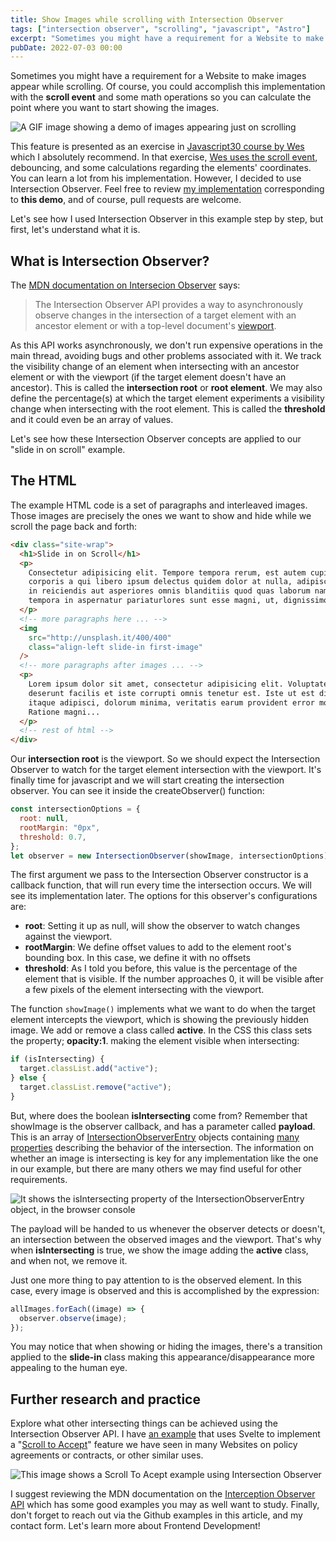 ```yaml
---
title: Show Images while scrolling with Intersection Observer
tags: ["intersection observer", "scrolling", "javascript", "Astro"]
excerpt: "Sometimes you might have a requirement for a Website to make images appear while scrolling. In this post I'll show you an implementation with Javascript Intersection Observer"
pubDate: 2022-07-03 00:00
---
```


Sometimes you might have a requirement for a Website to make images appear while scrolling. Of course, you could accomplish this implementation with the **scroll event** and some math operations so you can calculate the point where you want to start showing the images.

<div class="card article-image">
<img src="https://res.cloudinary.com/dfpkdo5tf/image/upload/v1688485550/jandrade.co.v4/slide-in-on-scroll.gif"
alt="A GIF image showing a demo of images appearing just on scrolling">
</div>

This feature is presented as an exercise in [Javascript30 course by Wes](https://javascript30.com/) which I absolutely recommend. In that exercise, [Wes uses the scroll event](https://github.com/wesbos/JavaScript30/blob/master/13%20-%20Slide%20in%20on%20Scroll/index-FINISHED.html), debouncing, and some calculations regarding the elements' coordinates. You can learn a lot from his implementation. However, I decided to use Intersection Observer.
Feel free to review [my implementation](https://github.com/wesbos/JavaScript30/blob/master/13%20-%20Slide%20in%20on%20Scroll/index-FINISHED.html) corresponding to **this demo**, and of course, pull requests are welcome.

Let's see how I used Intersection Observer in this example step by step, but first, let's understand what it is.

## What is Intersection Observer?

The [MDN documentation on Intersecion Observer](https://developer.mozilla.org/en-US/docs/Web/API/Intersection_Observer_API) says:

> The Intersection Observer API provides a way to asynchronously observe changes in the intersection of a target element with an ancestor element or with a top-level document's [viewport](https://developer.mozilla.org/en-US/docs/Glossary/Viewport).

As this API works asynchronously, we don't run expensive operations in the main thread, avoiding bugs and other problems associated with it. We track the visibility change of an element when intersecting with an ancestor element or with the viewport (if the target element doesn't have an ancestor). This is called the **intersection root** or **root element**.
We may also define the percentage(s) at which the target element experiments a visibility change when intersecting with the root element. This is called the **threshold** and it could even be an array of values.

Let's see how these Intersection Observer concepts are applied to our "slide in on scroll" example.

## The HTML

The example HTML code is a set of paragraphs and interleaved images. Those images are precisely the ones we want to show and hide while we scroll the page back and forth:

```html
<div class="site-wrap">
  <h1>Slide in on Scroll</h1>
  <p>
    Consectetur adipisicing elit. Tempore tempora rerum, est autem cupiditate,
    corporis a qui libero ipsum delectus quidem dolor at nulla, adipisci veniam
    in reiciendis aut asperiores omnis blanditiis quod quas laborum nam! Fuga ad
    tempora in aspernatur pariaturlores sunt esse magni, ut, dignissimos.
  </p>
  <!-- more paragraphs here ... -->
  <img
    src="http://unsplash.it/400/400"
    class="align-left slide-in first-image"
  />
  <!-- more paragraphs after images ... -->
  <p>
    Lorem ipsum dolor sit amet, consectetur adipisicing elit. Voluptates,
    deserunt facilis et iste corrupti omnis tenetur est. Iste ut est dicta dolor
    itaque adipisci, dolorum minima, veritatis earum provident error molestias.
    Ratione magni...
  </p>
  <!-- rest of html -->
</div>
```

Our **intersection root** is the viewport. So we should expect the Intersection Observer to watch for the target element intersection with the viewport.
It's finally time for javascript and we will start creating the intersection observer. You can see it inside the createObserver() function:

```javascript
const intersectionOptions = {
  root: null,
  rootMargin: "0px",
  threshold: 0.7,
};
let observer = new IntersectionObserver(showImage, intersectionOptions);
```

The first argument we pass to the Intersection Observer constructor is a callback function, that will run every time the intersection occurs. We will see its implementation later.
The options for this observer's configurations are:

- **root**: Setting it up as null, will show the observer to watch changes against the viewport.
- **rootMargin**: We define offset values to add to the element root's bounding box. In this case, we define it with no offsets
- **threshold**: As I told you before, this value is the percentage of the element that is visible. If the number approaches 0, it will be visible after a few pixels of the element intersecting with the viewport.

The function `showImage()` implements what we want to do when the target element intercepts the viewport, which is showing the previously hidden image. We add or remove a class called **active**. In the CSS this class sets the property; **opacity:1**. making the element visible when intersecting:

```javascript
if (isIntersecting) {
  target.classList.add("active");
} else {
  target.classList.remove("active");
}
```

But, where does the boolean **isIntersecting** come from? Remember that showImage is the observer callback, and has a parameter called **payload**. This is an array of [IntersectionObserverEntry](https://developer.mozilla.org/en-US/docs/Web/API/IntersectionObserverEntry) objects containing [many properties](https://developer.mozilla.org/en-US/docs/Web/API/IntersectionObserverEntry#properties) describing the behavior of the intersection. The information on whether an image is intersecting is key for any implementation like the one in our example, but there are many others we may find useful for other requirements.

<div class="card article-image">
<img src="https://res.cloudinary.com/dfpkdo5tf/image/upload/v1688486178/jandrade.co.v4/Pasted_image_20220909175326.png"
alt="It shows the isIntersecting property of the IntersectionObserverEntry object, in the browser console">
</div>

The payload will be handed to us whenever the observer detects or doesn't, an intersection between the observed images and the viewport. That's why when **isIntersecting** is true, we show the image adding the **active** class, and when not, we remove it.

Just one more thing to pay attention to is the observed element. In this case, every image is observed and this is accomplished by the expression:

```javascript
allImages.forEach((image) => {
  observer.observe(image);
});
```

You may notice that when showing or hiding the images, there's a transition applied to the **slide-in** class making this appearance/disappearance more appealing to the human eye.

## Further research and practice

Explore what other intersecting things can be achieved using the Intersection Observer API. I have [an example](https://github.com/franc014/svelte-exercies/blob/main/src/routes/scroll-to-accept.svelte) that uses Svelte to implement a "[Scroll to Accept](https://svelte-exercises.netlify.app/scroll-to-accept)" feature we have seen in many Websites on policy agreements or contracts, or other similar uses.

<div class="card article-image">
<img src="https://res.cloudinary.com/dfpkdo5tf/image/upload/v1688486567/jandrade.co.v4/scroll-to-accept.gif"
alt="This image shows a Scroll To Acept example using Intersection Observer">
</div>

I suggest reviewing the MDN documentation on the [Interception Observer API](https://developer.mozilla.org/en-US/docs/Web/API/Intersection_Observer_API) which has some good examples you may as well want to study.
Finally, don't forget to reach out via the Github examples in this article, and my contact form. Let's learn more about Frontend Development!
